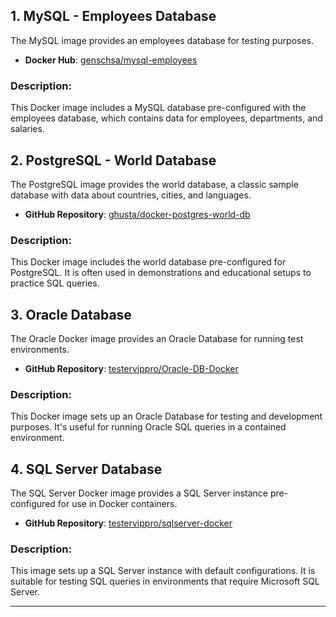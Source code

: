 
## 1. MySQL - Employees Database

The MySQL image provides an employees database for testing purposes.

- **Docker Hub**: [genschsa/mysql-employees](https://hub.docker.com/r/genschsa/mysql-employees)

### Description:
This Docker image includes a MySQL database pre-configured with the employees database, which contains data for employees, departments, and salaries.

## 2. PostgreSQL - World Database

The PostgreSQL image provides the world database, a classic sample database with data about countries, cities, and languages.

- **GitHub Repository**: [ghusta/docker-postgres-world-db](https://github.com/ghusta/docker-postgres-world-db)

### Description:
This Docker image includes the world database pre-configured for PostgreSQL. It is often used in demonstrations and educational setups to practice SQL queries.

## 3. Oracle Database

The Oracle Docker image provides an Oracle Database for running test environments.

- **GitHub Repository**: [testervippro/Oracle-DB-Docker](https://github.com/testervippro/Oracle-DB-Docker)

### Description:
This Docker image sets up an Oracle Database for testing and development purposes. It's useful for running Oracle SQL queries in a contained environment.

## 4. SQL Server Database

The SQL Server Docker image provides a SQL Server instance pre-configured for use in Docker containers.

- **GitHub Repository**: [testervippro/sqlserver-docker](https://github.com/testervippro/sqlserver-docker)

### Description:
This image sets up a SQL Server instance with default configurations. It is suitable for testing SQL queries in environments that require Microsoft SQL Server.

---
